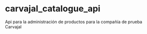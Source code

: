 # carvajal_catalogue_api
Api para la administración de productos para la compañía de prueba Carvajal
